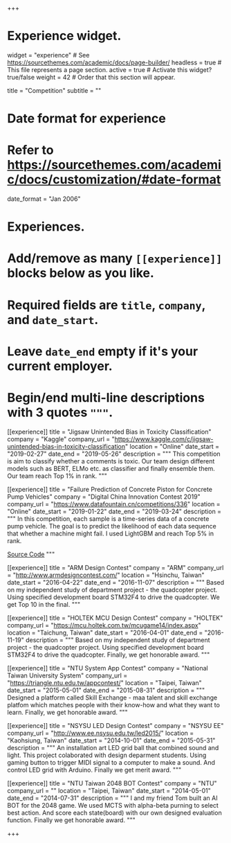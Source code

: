 +++
# Experience widget.
widget = "experience"  # See https://sourcethemes.com/academic/docs/page-builder/
headless = true  # This file represents a page section.
active = true  # Activate this widget? true/false
weight = 42  # Order that this section will appear.

title = "Competition"
subtitle = ""

# Date format for experience
#   Refer to https://sourcethemes.com/academic/docs/customization/#date-format
date_format = "Jan 2006"

# Experiences.
#   Add/remove as many `[[experience]]` blocks below as you like.
#   Required fields are `title`, `company`, and `date_start`.
#   Leave `date_end` empty if it's your current employer.
#   Begin/end multi-line descriptions with 3 quotes `"""`.
[[experience]]
  title = "Jigsaw Unintended Bias in Toxicity Classification"
  company = "Kaggle"
  company_url = "https://www.kaggle.com/c/jigsaw-unintended-bias-in-toxicity-classification"
  location = "Online"
  date_start = "2019-02-27"
  date_end = "2019-05-26"
  description = """
  This competition is aim to classify whether a comments is toxic. Our team design different models such as BERT, ELMo etc. as classifier and finally ensemble them. Our team reach Top 1% in rank.
  """

[[experience]]
  title = "Failure Prediction of Concrete Piston for Concrete Pump Vehicles"
  company = "Digital China Innovation Contest 2019"
  company_url = "https://www.datafountain.cn/competitions/336"
  location = "Online"
  date_start = "2019-01-22"
  date_end = "2019-03-24"
  description = """
  In this competition, each sample is a time-series data of a concrete pump vehicle. The goal is to predict the likelihood of each data sequence that whether a machine might fail. I used LightGBM and reach Top 5% in rank.
  
  [Source Code](https://github.com/daviddwlee84/MachineLearningPractice/tree/master/Project/DCIC2019)
  """

[[experience]]
  title = "ARM Design Contest"
  company = "ARM"
  company_url = "http://www.armdesigncontest.com/"
  location = "Hsinchu, Taiwan"
  date_start = "2016-04-22"
  date_end = "2016-11-07"
  description = """
  Based on my independent study of department project - the quadcopter project. Using specified development board STM32F4 to drive the quadcopter. We get Top 10 in the final.
  """

[[experience]]
  title = "HOLTEK MCU Design Contest"
  company = "HOLTEK"
  company_url = "https://mcu.holtek.com.tw/mcugame14/index.aspx"
  location = "Taichung, Taiwan"
  date_start = "2016-04-01"
  date_end = "2016-11-19"
  description = """
  Based on my independent study of department project - the quadcopter project. Using specified development board STM32F4 to drive the quadcopter. Finally, we get honorable award.
  """

[[experience]]
  title = "NTU System App Contest"
  company = "National Taiwan University System"
  company_url = "https://triangle.ntu.edu.tw/appcontest/"
  location = "Taipei, Taiwan"
  date_start = "2015-05-01"
  date_end = "2015-08-31"
  description = """
  Designed a platform called Skill Exchange -  maa talent and skill exchange platfom which matches people with their know-how and what they want to learn. Finally, we get honorable award.
  """

[[experience]]
  title = "NSYSU LED Design Contest"
  company = "NSYSU EE"
  company_url = "http://www.ee.nsysu.edu.tw/led2015/"
  location = "Kaohsiung, Taiwan"
  date_start = "2014-10-01"
  date_end = "2015-05-31"
  description = """
  An installation art LED grid ball that combined sound and light. This project colaborated with design deparment students. Using gaming button to trigger MIDI signal to a computer to make a sound. And control LED grid with Arduino. Finally we get merit award.
  """

[[experience]]
  title = "NTU Taiwan 2048 BOT Contest"
  company = "NTU"
  company_url = ""
  location = "Taipei, Taiwan"
  date_start = "2014-05-01"
  date_end = "2014-07-31"
  description = """
  I and my friend Tom built an AI BOT for the 2048 game. We used MCTS with alpha-beta purning to select best action. And score each state(board) with our own designed evaluation function. Finally we get honorable award.
  """

+++
